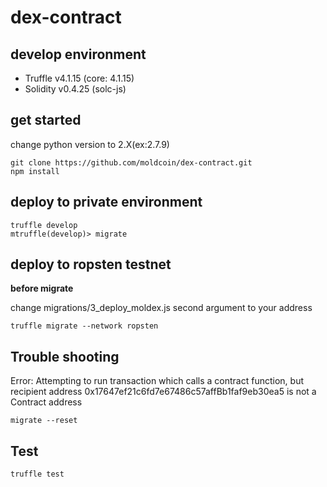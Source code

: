 # dex-contract

## develop environment
- Truffle v4.1.15 (core: 4.1.15)
- Solidity v0.4.25 (solc-js)

## get started
change python version to 2.X(ex:2.7.9)

```
git clone https://github.com/moldcoin/dex-contract.git
npm install
```

## deploy to private environment

```
truffle develop
mtruffle(develop)> migrate
```

## deploy to ropsten testnet
**before migrate**

change migrations/3_deploy_moldex.js second argument to your address

```
truffle migrate --network ropsten
```

## Trouble shooting
Error: Attempting to run transaction which calls a contract function, but recipient address 0x17647ef21c6fd7e67486c57affBb1faf9eb30ea5 is not a Contract address

```
migrate --reset
```

## Test
```
truffle test
```
